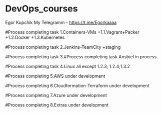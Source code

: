 # DevOps_courses
Egor Kupchik My Telegramm - https://t.me/Egorkaaaa

#Process сompleting task 1.Containers-VMs +1.1.Vagrant+Packer +1.2.Docker +1.3.Kubernetes

#Process completing task 2.Jenkins-TeamCity +staging

#Process completing task 3.#Process completing task Ansbiel in process.

#Process completing task 4.Linux all except 1.2.3; 1.2.4;1.3.2

#Process сompleting 5.AWS under development

#Process сompleting 6.Cloudformation-Terraform under development

#Process сompleting 7.Azure under development

#Process сompleting 8.Extras under development


